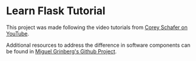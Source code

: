 # Learn Flask Tutorial

This project was made following the video tutorials from [Corey Schafer on YouTube](https://www.youtube.com/playlist?list=PL-osiE80TeTs4UjLw5MM6OjgkjFeUxCYH).

Additional resources to address the difference in software components can be found in [Miguel Grinberg's Github Project](https://github.com/miguelgrinberg/microblog).